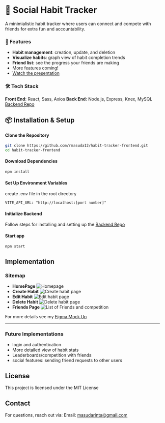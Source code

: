 # 📅 Social Habit Tracker

A minimialistic habit tracker where users can connect and compete with friends for extra fun and accountability.

### 🚀 Features
- **Habit management**: creation, update, and deletion
- **Visualize habits**: graph view of habit completion trends
- **Friend list**: see the progress your friends are making 
- More features coming!
- [Watch the presentation](https://www.loom.com/share/c2af9b77023d48e386eb622bd7a75557?sid=a06e9b64-5029-44ec-80c5-631755b1ca63)

### 🛠️ Tech Stack

**Front End:** React, Sass, Axios
**Back End:** Node.js, Express, Knex, MySQL
[Backend Repo](https://github.com/rmasuda12/habit-tracker-backend)

## 📦 Installation & Setup

#### Clone the Repository
```bash
git clone https://github.com/rmasuda12/habit-tracker-frontend.git
cd habit-tracker-frontend
```
#### Download Dependencies
```bash
npm install
```
#### Set Up Environment Variables
create .env file in the root directory
```env
VITE_API_URL: "http://localhost:[port number]"
```

#### Initialize Backend
Follow steps for installing and setting up the [Backend Repo](https://github.com/rmasuda12/habit-tracker-backend)

#### Start app
```bash
npm start
```

## Implementation

### Sitemap

- **HomePage**
![Homepage](./src/assets/screenshots/home_page.png)
- **Create Habit**
![Create habit page](./src/assets/screenshots/add_habit.png)
- **Edit Habit**
![Edit habit page](./src/assets/screenshots/edit_habit.png)
- **Delete Habit**
![Delete habit page](./src/assets/screenshots/delete_habit.png)
- **Friends Page**
![List of Friends and competition](./src/assets/screenshots/social_page.png)

For more details see my [Figma Mock Up](https://www.figma.com/design/5A037qDpKMHhi07R120DAU/Habit-Tracker?m=auto&t=0NKOGAIiGJOpEGI7-6)

---

### Future Implementations
- login and authentication
- More detailed view of habit stats
- Leaderboards/competition with friends
- social features: sending friend requests to other users

## License
This project is licensed under the MIT License

## Contact
For questions, reach out via: 
Email: masudarinta@gmail.com
